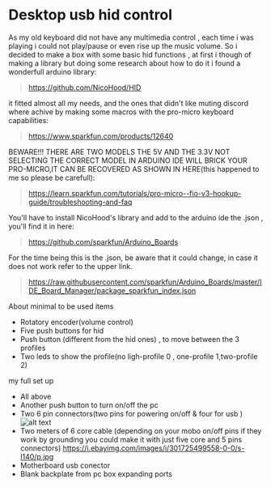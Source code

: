 # Desktop usb hid control

As my old keyboard did not have any multimedia control , each time i was playing i could not play/pause or even rise up the music volume.
So i decided to make a box with some basic hid functions , at first i though of making a library but doing some research about how to do it i found a wonderfull arduino library:
>https://github.com/NicoHood/HID

it fitted almost all my needs, and the ones that didn't like muting discord where achive by making some macros with the pro-micro keyboard capabilities:
>https://www.sparkfun.com/products/12640
>
BEWARE!!! THERE ARE TWO MODELS THE 5V AND THE 3.3V NOT SELECTING THE CORRECT MODEL IN ARDUINO IDE WILL BRICK YOUR PRO-MICRO,IT CAN BE RECOVERED AS SHOWN IN HERE(this happened to me so please be carefull):
>https://learn.sparkfun.com/tutorials/pro-micro--fio-v3-hookup-guide/troubleshooting-and-faq
>

You'll have to install NicoHood's library and add to the arduino ide the .json , you'll find it in here:
>https://github.com/sparkfun/Arduino_Boards
>
For the time being this is the .json, be aware that it could change, in case it does not work refer to the upper link.
>https://raw.githubusercontent.com/sparkfun/Arduino_Boards/master/IDE_Board_Manager/package_sparkfun_index.json
>

About minimal to be used items

- Rotatory encoder(volume control)
- Five push buttons for hid
- Push button (different from the hid ones) , to move between the 3 profiles
- Two leds to show the profile(no ligh-profile 0 , one-profile 1,two-profile 2)

my full set up
 - All above
 - Another push button to turn on/off the pc
 - Two 6 pin connectors(two pins for powering on/off & four for usb )
  ![alt text](https://i.ebayimg.com/images/i/182071474659-0-0/s-l140/p.jpg)
 - Two meters of 6 core cable (depending on your mobo on/off pins if they work by grounding you could make it with just five core and 5       pins connectors)
   https://i.ebayimg.com/images/i/301725499558-0-0/s-l140/p.jpg
 - Motherboard usb conector
 - Blank backplate from pc box expanding ports
 
 
